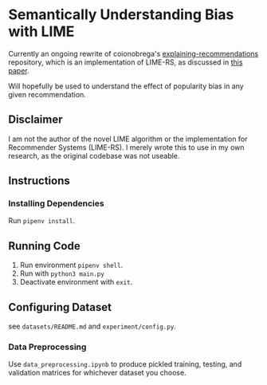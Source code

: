 # Semantically Understanding Bias with LIME
Currently an ongoing rewrite of coionobrega's [explaining-recommendations](https://github.com/caionobrega/explaining-recommendations) repository, which is an implementation of LIME-RS, as discussed in [this paper](https://dl.acm.org/doi/10.1145/3297280.3297443).

Will hopefully be used to understand the effect of popularity bias in any given recommendation.
## Disclaimer
I am not the author of the novel LIME algorithm or the implementation for Recommender Systems (LIME-RS). I merely wrote this to use in my own research, as the original codebase was not useable. 

## Instructions

### Installing Dependencies
Run `pipenv install`.

## Running Code
1) Run environment `pipenv shell`.
2) Run with `python3 main.py` 
3) Deactivate environment with `exit`.

## Configuring Dataset
see `datasets/README.md` and `experiment/config.py`.
### Data Preprocessing
Use `data_preprocessing.ipynb` to produce pickled training, testing, and validation matrices for whichever dataset you choose.
